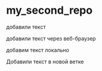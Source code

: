 # my_second_repo

добавили текст

добавили текст через веб-браузер

добавим текст локально

Добавили текст в новой ветке